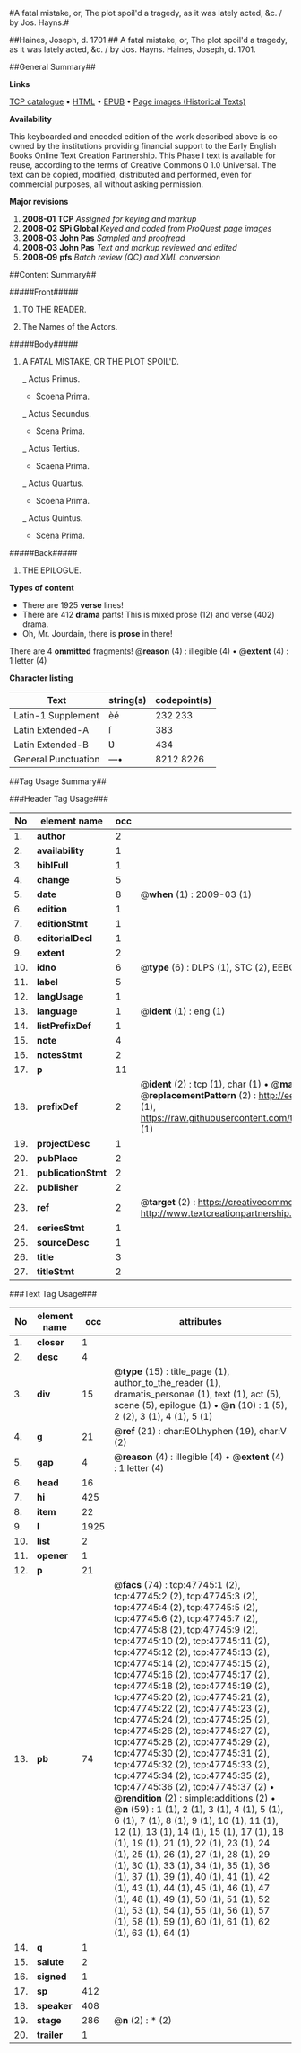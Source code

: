 #A fatal mistake, or, The plot spoil'd a tragedy, as it was lately acted, &c. / by Jos. Hayns.#

##Haines, Joseph, d. 1701.##
A fatal mistake, or, The plot spoil'd a tragedy, as it was lately acted, &c. / by Jos. Hayns.
Haines, Joseph, d. 1701.

##General Summary##

**Links**

[TCP catalogue](http://www.ota.ox.ac.uk/tcp/)  • 
[HTML](http://tei.it.ox.ac.uk/tcp/Texts-HTML/free/A43/A43729.html)  • 
[EPUB](http://tei.it.ox.ac.uk/tcp/Texts-EPUB/free/A43/A43729.epub) • 
[Page images (Historical Texts)](https://data.historicaltexts.jisc.ac.uk/view?pubId=eebo-11414771e&pageId=eebo-11414771e-47745-1)

**Availability**

This keyboarded and encoded edition of the
	       work described above is co-owned by the institutions
	       providing financial support to the Early English Books
	       Online Text Creation Partnership. This Phase I text is
	       available for reuse, according to the terms of Creative
	       Commons 0 1.0 Universal. The text can be copied,
	       modified, distributed and performed, even for
	       commercial purposes, all without asking permission.

**Major revisions**

1. __2008-01__ __TCP__ *Assigned for keying and markup*
1. __2008-02__ __SPi Global__ *Keyed and coded from ProQuest page images*
1. __2008-03__ __John Pas__ *Sampled and proofread*
1. __2008-03__ __John Pas__ *Text and markup reviewed and edited*
1. __2008-09__ __pfs__ *Batch review (QC) and XML conversion*

##Content Summary##

#####Front#####

1. TO THE READER.

1. The Names of the Actors.

#####Body#####

1. A FATAL MISTAKE, OR THE PLOT SPOIL'D.

    _ Actus Primus.

      * Scoena Prima.

    _ Actus Secundus.

      * Scena Prima.

    _ Actus Tertius.

      * Scaena Prima.

    _ Actus Quartus.

      * Scoena Prima.

    _ Actus Quintus.

      * Scena Prima.

#####Back#####

1. THE EPILOGUE.

**Types of content**

  * There are 1925 **verse** lines!
  * There are 412 **drama** parts! This is mixed prose (12) and verse (402) drama.
  * Oh, Mr. Jourdain, there is **prose** in there!

There are 4 **ommitted** fragments! 
 @__reason__ (4) : illegible (4)  •  @__extent__ (4) : 1 letter (4)

**Character listing**


|Text|string(s)|codepoint(s)|
|---|---|---|
|Latin-1 Supplement|èé|232 233|
|Latin Extended-A|ſ|383|
|Latin Extended-B|Ʋ|434|
|General Punctuation|—•|8212 8226|

##Tag Usage Summary##

###Header Tag Usage###

|No|element name|occ|attributes|
|---|---|---|---|
|1.|__author__|2||
|2.|__availability__|1||
|3.|__biblFull__|1||
|4.|__change__|5||
|5.|__date__|8| @__when__ (1) : 2009-03 (1)|
|6.|__edition__|1||
|7.|__editionStmt__|1||
|8.|__editorialDecl__|1||
|9.|__extent__|2||
|10.|__idno__|6| @__type__ (6) : DLPS (1), STC (2), EEBO-CITATION (1), OCLC (1), VID (1)|
|11.|__label__|5||
|12.|__langUsage__|1||
|13.|__language__|1| @__ident__ (1) : eng (1)|
|14.|__listPrefixDef__|1||
|15.|__note__|4||
|16.|__notesStmt__|2||
|17.|__p__|11||
|18.|__prefixDef__|2| @__ident__ (2) : tcp (1), char (1)  •  @__matchPattern__ (2) : ([0-9\-]+):([0-9IVX]+) (1), (.+) (1)  •  @__replacementPattern__ (2) : http://eebo.chadwyck.com/downloadtiff?vid=$1&page=$2 (1), https://raw.githubusercontent.com/textcreationpartnership/Texts/master/tcpchars.xml#$1 (1)|
|19.|__projectDesc__|1||
|20.|__pubPlace__|2||
|21.|__publicationStmt__|2||
|22.|__publisher__|2||
|23.|__ref__|2| @__target__ (2) : https://creativecommons.org/publicdomain/zero/1.0/ (1), http://www.textcreationpartnership.org/docs/. (1)|
|24.|__seriesStmt__|1||
|25.|__sourceDesc__|1||
|26.|__title__|3||
|27.|__titleStmt__|2||


###Text Tag Usage###

|No|element name|occ|attributes|
|---|---|---|---|
|1.|__closer__|1||
|2.|__desc__|4||
|3.|__div__|15| @__type__ (15) : title_page (1), author_to_the_reader (1), dramatis_personae (1), text (1), act (5), scene (5), epilogue (1)  •  @__n__ (10) : 1 (5), 2 (2), 3 (1), 4 (1), 5 (1)|
|4.|__g__|21| @__ref__ (21) : char:EOLhyphen (19), char:V (2)|
|5.|__gap__|4| @__reason__ (4) : illegible (4)  •  @__extent__ (4) : 1 letter (4)|
|6.|__head__|16||
|7.|__hi__|425||
|8.|__item__|22||
|9.|__l__|1925||
|10.|__list__|2||
|11.|__opener__|1||
|12.|__p__|21||
|13.|__pb__|74| @__facs__ (74) : tcp:47745:1 (2), tcp:47745:2 (2), tcp:47745:3 (2), tcp:47745:4 (2), tcp:47745:5 (2), tcp:47745:6 (2), tcp:47745:7 (2), tcp:47745:8 (2), tcp:47745:9 (2), tcp:47745:10 (2), tcp:47745:11 (2), tcp:47745:12 (2), tcp:47745:13 (2), tcp:47745:14 (2), tcp:47745:15 (2), tcp:47745:16 (2), tcp:47745:17 (2), tcp:47745:18 (2), tcp:47745:19 (2), tcp:47745:20 (2), tcp:47745:21 (2), tcp:47745:22 (2), tcp:47745:23 (2), tcp:47745:24 (2), tcp:47745:25 (2), tcp:47745:26 (2), tcp:47745:27 (2), tcp:47745:28 (2), tcp:47745:29 (2), tcp:47745:30 (2), tcp:47745:31 (2), tcp:47745:32 (2), tcp:47745:33 (2), tcp:47745:34 (2), tcp:47745:35 (2), tcp:47745:36 (2), tcp:47745:37 (2)  •  @__rendition__ (2) : simple:additions (2)  •  @__n__ (59) : 1 (1), 2 (1), 3 (1), 4 (1), 5 (1), 6 (1), 7 (1), 8 (1), 9 (1), 10 (1), 11 (1), 12 (1), 13 (1), 14 (1), 15 (1), 17 (1), 18 (1), 19 (1), 21 (1), 22 (1), 23 (1), 24 (1), 25 (1), 26 (1), 27 (1), 28 (1), 29 (1), 30 (1), 33 (1), 34 (1), 35 (1), 36 (1), 37 (1), 39 (1), 40 (1), 41 (1), 42 (1), 43 (1), 44 (1), 45 (1), 46 (1), 47 (1), 48 (1), 49 (1), 50 (1), 51 (1), 52 (1), 53 (1), 54 (1), 55 (1), 56 (1), 57 (1), 58 (1), 59 (1), 60 (1), 61 (1), 62 (1), 63 (1), 64 (1)|
|14.|__q__|1||
|15.|__salute__|2||
|16.|__signed__|1||
|17.|__sp__|412||
|18.|__speaker__|408||
|19.|__stage__|286| @__n__ (2) : * (2)|
|20.|__trailer__|1||
